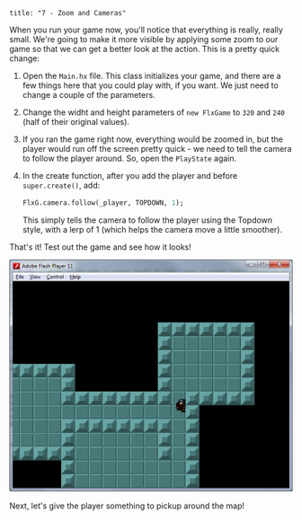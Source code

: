 ```
title: "7 - Zoom and Cameras"
```

When you run your game now, you'll notice that everything is really, really small. We're going to make it more visible by applying some zoom to our game so that we can get a better look at the action. This is a pretty quick change:

1. Open the `Main.hx` file. This class initializes your game, and there are a few things here that you could play with, if you want. We just need to change a couple of the parameters.

2. Change the widht and height parameters of `new FlxGame` to `320` and `240` (half of their original values).

3. If you ran the game right now, everything would be zoomed in, but the player would run off the screen pretty quick - we need to tell the camera to follow the player around. So, open the `PlayState` again.

4. In the create function, after you add the player and before `super.create()`, add:
	
	```haxe
	FlxG.camera.follow(_player, TOPDOWN, 1);
	```

	This simply tells the camera to follow the player using the Topdown style, with a lerp of 1 (which helps the camera move a little smoother).

That's it! Test out the game and see how it looks!

![](../images/01_tutorial/0013c.png)

Next, let's give the player something to pickup around the map!
